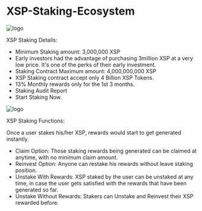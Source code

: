 # XSP-Staking-Ecosystem


![logo](https://cdn-images-1.medium.com/max/1200/1*0rmrYSDFOdP4Dvc-KKyhNQ.jpeg)

XSP Staking Details:

- Minimum Staking amount: 3,000,000 XSP
- Early investors had the advantage of purchasing 3million XSP at a very low price. It's one of the perks of their early investment.
- Staking Contract Maximum amount: 4,000,000,000 XSP
- XSP Staking contract accept only 4 Billion XSP Tokens.
- 13% Monthly rewards only for the 1st 3 months.
- Staking Audit Report
- Start Staking Now.

![logo](https://cdn-images-1.medium.com/max/1200/1*1SG0KRVKgsmp4rHbu5ebIg.png)



XSP Staking Functions:

Once a user stakes his/her XSP, rewards would start to get generated instantly. 
- Claim Option: Those staking rewards being generated can be claimed at anytime, with no minimum claim amount. 
- Reinvest Option: Anyone can restake his rewards without leave staking position.
- Unstake With Rewards: XSP staked by the user can be unstaked at any time, in case the user gets satisfied with the rewards that have been generated so far.
- Unstake Without Rewards: Stakers can Unstake and Reinvest their XSP rewarded before.
